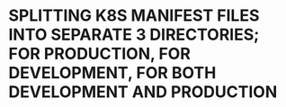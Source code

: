 # SPLITTING K8S MANIFEST FILES INTO SEPARATE 3 DIRECTORIES; FOR PRODUCTION, FOR DEVELOPMENT, FOR BOTH DEVELOPMENT AND PRODUCTION

